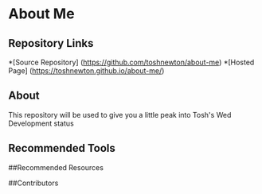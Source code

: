 # About Me

## Repository Links
*[Source Repository] (https://github.com/toshnewton/about-me)
*[Hosted Page] (https://toshnewton.github.io/about-me/)

## About
This repository will be used to give you a little peak into Tosh's Wed Development status

## Recommended Tools


##Recommended Resources


##Contributors

